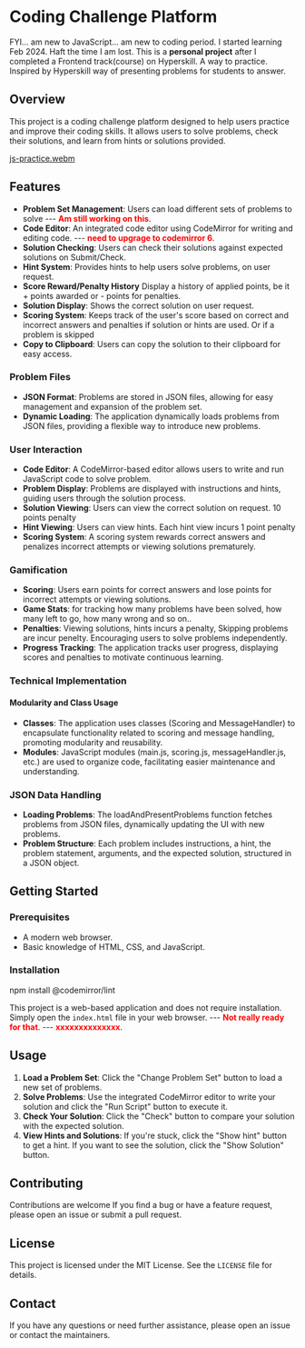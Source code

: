 # Coding Challenge Platform

FYI... am new to JavaScript... am new to coding period. I started learning Feb 2024. Haft the time I am lost.
This is a **personal project** after I completed a Frontend track(course) on Hyperskill. A way to practice.
Inspired by Hyperskill way of presenting problems for students to answer.

## Overview
This project is a coding challenge platform designed to help users practice and improve their coding skills. It allows users to solve problems, check their solutions, and learn from hints or solutions provided.

[js-practice.webm](https://github.com/lixoten/JS-Practice/assets/52259786/3d04a6f6-1711-40df-bf02-a44f1be3811c)

## Features
- **Problem Set Management**: Users can load different sets of problems to solve 
--- **<span style="color:red;">Am still working on this</span>**.
- **Code Editor**: An integrated code editor using CodeMirror for writing and editing code.
--- **<span style="color:red;">need to upgrage to codemirror 6</span>**.
- **Solution Checking**: Users can check their solutions against expected solutions on Submit/Check.
- **Hint System**: Provides hints to help users solve problems, on user request.
- **Score Reward/Penalty History** Display a history of applied points, be it + points awarded or - points for penalties.
- **Solution Display**: Shows the correct solution on user request.
- **Scoring System**: Keeps track of the user's score based on correct and incorrect answers and penalties if solution or hints are used. Or if a problem is skipped 
- **Copy to Clipboard**: Users can copy the solution to their clipboard for easy access.

### Problem Files
- **JSON Format**: Problems are stored in JSON files, allowing for easy management and expansion of the problem set.
- **Dynamic Loading**: The application dynamically loads problems from JSON files, providing a flexible way to introduce new problems.

### User Interaction
- **Code Editor**: A CodeMirror-based editor allows users to write and run JavaScript code to solve problem.
- **Problem Display**: Problems are displayed with instructions and hints, guiding users through the solution process.
- **Solution Viewing**: Users can view the correct solution on request. 10 points penalty
- **Hint Viewing**: Users can view hints. Each hint view incurs 1 point penalty
- **Scoring System**: A scoring system rewards correct answers and penalizes incorrect attempts or viewing solutions prematurely.

### Gamification
- **Scoring**: Users earn points for correct answers and lose points for incorrect attempts or viewing solutions.
- **Game Stats**: for tracking how many problems have been solved, how many left to go, how many wrong and so on..
- **Penalties**: Viewing solutions, hints incurs a penalty, Skipping problems are incur penelty. Encouraging users to solve problems independently.
- **Progress Tracking**: The application tracks user progress, displaying scores and penalties to motivate continuous learning.

### Technical Implementation
#### Modularity and Class Usage
- **Classes**: The application uses classes (Scoring and MessageHandler) to encapsulate functionality related to scoring and message handling, promoting modularity and reusability.
- **Modules**: JavaScript modules (main.js, scoring.js, messageHandler.js, etc.) are used to organize code, facilitating easier maintenance and understanding.

### JSON Data Handling
- **Loading Problems**: The loadAndPresentProblems function fetches problems from JSON files, dynamically updating the UI with new problems.
- **Problem Structure**: Each problem includes instructions, a hint, the problem statement, arguments, and the expected solution, structured in a JSON object.


## Getting Started

### Prerequisites
- A modern web browser.
- Basic knowledge of HTML, CSS, and JavaScript.

### Installation

npm install @codemirror/lint       

This project is a web-based application and does not require installation. Simply open the `index.html` file in your web browser.
--- **<span style="color:red;">Not really ready for that</span>**.
--- **<span style="color:red;">xxxxxxxxxxxxxx</span>**.

## Usage

1. **Load a Problem Set**: Click the "Change Problem Set" button to load a new set of problems.
2. **Solve Problems**: Use the integrated CodeMirror editor to write your solution and click the "Run Script" button to execute it.
3. **Check Your Solution**: Click the "Check" button to compare your solution with the expected solution.
4. **View Hints and Solutions**: If you're stuck, click the "Show hint" button to get a hint. If you want to see the solution, click the "Show Solution" button.

## Contributing

Contributions are welcome If you find a bug or have a feature request, please open an issue or submit a pull request.

## License

This project is licensed under the MIT License. See the `LICENSE` file for details.

## Contact

If you have any questions or need further assistance, please open an issue or contact the maintainers.
